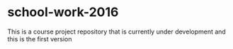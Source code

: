 # school-work-2016
This is a course project repository that is currently under development and this is the first version
